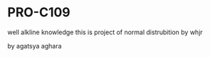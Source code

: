 # PRO-C109
well alkline knowledge
this is project of normal distrubition by whjr

by agatsya aghara
